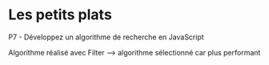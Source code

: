 # Les petits plats 
P7 - Développez un algorithme de recherche en JavaScript

Algorithme réalisé avec Filter --> algorithme sélectionné car plus performant 

